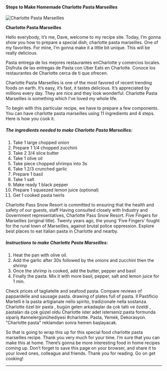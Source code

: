             

#### Steps to Make Homemade Charlotte Pasta Marseilles

![Charlotte Pasta Marseilles](https://img-global.cpcdn.com/recipes/5013318841401344/751x532cq70/charlotte-pasta-marseilles-recipe-main-photo.jpg)

**Charlotte Pasta Marseilles**

Hello everybody, it’s me, Dave, welcome to my recipe site. Today, I’m gonna show you how to prepare a special dish, charlotte pasta marseilles. One of my favorites. For mine, I’m gonna make it a little bit unique. This will be really delicious.

Pasta entrega de los mejores restaurantes enCharlotte y comercios locales. Disfruta de las entregas de Pasta con Uber Eats en Charlotte. Conoce los restaurantes de Charlotte cerca de ti que ofrecen.

Charlotte Pasta Marseilles is one of the most favored of recent trending foods on earth. It’s easy, it’s fast, it tastes delicious. It’s appreciated by millions every day. They are nice and they look wonderful. Charlotte Pasta Marseilles is something which I’ve loved my whole life.

To begin with this particular recipe, we have to prepare a few components. You can have charlotte pasta marseilles using 11 ingredients and 4 steps. Here is how you cook it.

##### The ingredients needed to make Charlotte Pasta Marseilles:

1.  Take 1 large chopped onion
2.  Prepare 1 1/4 chopped zucchini
3.  Take 2 3/4 slice butter
4.  Take 1 olive oil
5.  Take piece chopped shrimps into 3s
6.  Take 1 2/3 crunched garlic
7.  Prepare 1 basil
8.  Take 1 salt
9.  Make ready 1 black pepper
10.  Prepare 1 squeezed lemon juice (optional)
11.  Get 1 cooked pasta twirls

Charlotte Pass Snow Resort is committed to ensuring that the health and safety of our guests, staff Having consulted closely with Industry and Government representatives, Charlotte Pass Snow Resort. Five Fingers for Marseilles (original title). Twenty years ago, the young 'Five Fingers' fought for the rural town of Marseilles, against brutal police oppression. Explore best places to eat italian pasta in Charlotte and nearby.

##### Instructions to make Charlotte Pasta Marseilles:

1.  Heat the pan with olive oil.
2.  Add the garlic after 30s followed by the onions and zucchini then the shrimp
3.  Once the shrimp is cooked, add the butter, pepper and basil
4.  Finally the pasta. Mix it with more basil, pepper, salt and lemon juice for 1 min.

Check prices of tagliatelle and seafood pasta. Compare reviews of pappardelle and sausage pasta. drawing of plates full of pasta. Il Pastificio Martelli è la pasta artigianale nello spirito, tradizionale nella sostanza. Charlotte özel bir pasta , bugün gelen arkadaşlar da çok tatlı ve özeldi , pastaları da çok güzel oldu Charlotte ister adet isterseniz pasta formunda sipariş #annelergünühediyesi #charlotte. Pasta, Yemek, Dekorasyon. "Charlotte pasta" reklamdan sonra hemen başlayacak.

So that is going to wrap this up for this special food charlotte pasta marseilles recipe. Thank you very much for your time. I’m sure that you can make this at home. There’s gonna be more interesting food in home recipes coming up. Don’t forget to save this page on your browser, and share it to your loved ones, colleague and friends. Thank you for reading. Go on get cooking!

* * *
